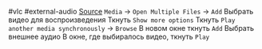 #vlc #external-audio
[Source](https://wiki.videolan.org/VLC_HowTo/Play_an_external_audio_track_for_a_video/)
`Media` -> `Open Multiple Files` -> `Add`
Выбрать видео для воспроизведения
Ткнуть `Show more options`
Ткнуть `Play another media synchronously` -> `Browse`
В новом окне ткнуть `Add`
Выбрать внешнее аудио
В окне, где выбиралось видео, ткнуть `Play`
